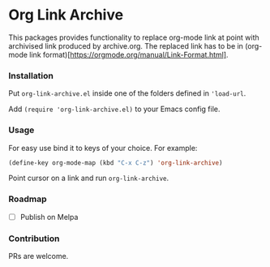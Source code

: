 # Org Link Archive

This packages provides functionality to replace org-mode link at point with archivised link produced by archive.org. The replaced link has to be in (org-mode link format)[https://orgmode.org/manual/Link-Format.html].

### Installation

Put `org-link-archive.el` inside one of the folders defined in `'load-url`.

Add `(require 'org-link-archive.el)` to your Emacs config file.

### Usage

For easy use bind it to keys of your choice. For example:

``` lisp
(define-key org-mode-map (kbd "C-x C-z") 'org-link-archive)
```

Point cursor on a link and run `org-link-archive`.

### Roadmap

- [ ] Publish on Melpa

### Contribution

PRs are welcome.